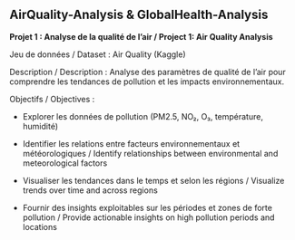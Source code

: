 ## AirQuality-Analysis & GlobalHealth-Analysis

**Projet 1 : Analyse de la qualité de l’air / Project 1: Air Quality Analysis**

Jeu de données / Dataset : Air Quality
 (Kaggle)

Description / Description : Analyse des paramètres de qualité de l’air pour comprendre les tendances de pollution et les impacts environnementaux.

Objectifs / Objectives :

* Explorer les données de pollution (PM2.5, NO₂, O₃, température, humidité)

* Identifier les relations entre facteurs environnementaux et météorologiques / Identify relationships between environmental and meteorological factors

* Visualiser les tendances dans le temps et selon les régions / Visualize trends over time and across regions

* Fournir des insights exploitables sur les périodes et zones de forte pollution / Provide actionable insights on high pollution periods and locations
